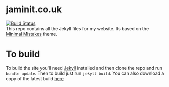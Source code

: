 # jaminit.co.uk
[![Build Status](https://jenkins.jaminit.co.uk/job/JamInIT/badge/icon)](https://jenkins.jaminit.co.uk/job/JamInIT/)  
This repo contains all the Jekyll files for my website. Its based on the [Minimal Mistakes](https://mademistakes.com/work/minimal-mistakes-jekyll-theme/) theme.
# To build
To build the site you'll need [Jekyll](https://jekyllrb.com/) installed and then clone the repo and run `bundle update`. Then to build just run `jekyll build`. You can also download a copy of the latest build [here](https://jenkins.jaminit.co.uk/job/JamInIT/lastSuccessfulBuild/artifact/build.zip)
